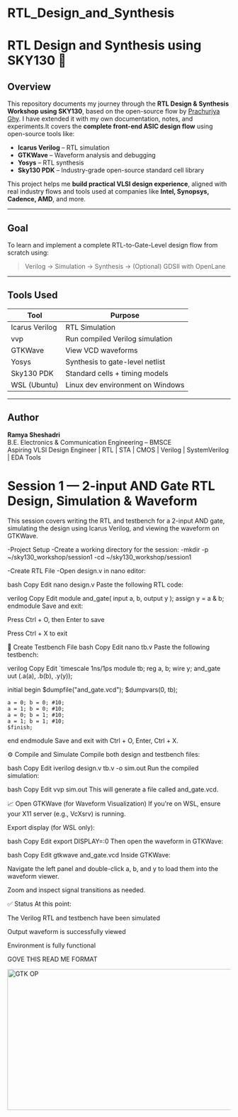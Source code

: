 # RTL_Design_and_Synthesis
# RTL Design and Synthesis using SKY130 🚀

## Overview

This repository documents my journey through the **RTL Design & Synthesis Workshop using SKY130**, based on the open-source flow by [Prachurjya Ghy](https://github.com/prachurjyaghy/RTL_Design_and_Synthesis_Workshop_Using_SKY130).  I have extended it with my own documentation, notes, and experiments.It covers the **complete front-end ASIC design flow** using open-source tools like:

- **Icarus Verilog** – RTL simulation
- **GTKWave** – Waveform analysis and debugging
- **Yosys** – RTL synthesis
- **Sky130 PDK** – Industry-grade open-source standard cell library

This project helps me **build practical VLSI design experience**, aligned with real industry flows and tools used at companies like **Intel, Synopsys, Cadence, AMD**, and more.

---

## Goal

To learn and implement a complete RTL-to-Gate-Level design flow from scratch using:
> Verilog →  Simulation →  Synthesis → (Optional) GDSII with OpenLane

---

## Tools Used

| Tool        | Purpose                         |
|-------------|---------------------------------|
| Icarus Verilog | RTL Simulation               |
| vvp         | Run compiled Verilog simulation |
| GTKWave     | View VCD waveforms              |
| Yosys       | Synthesis to gate-level netlist |
| Sky130 PDK  | Standard cells + timing models  |
| WSL (Ubuntu) | Linux dev environment on Windows |

---

##  Author

**Ramya Sheshadri**  
B.E. Electronics & Communication Engineering – BMSCE  
Aspiring VLSI Design Engineer | RTL | STA | CMOS | Verilog | SystemVerilog | EDA Tools 

# Session 1 — 2-input AND Gate RTL Design, Simulation & Waveform

This session covers writing the RTL and testbench for a 2-input AND gate, simulating the design using Icarus Verilog, and viewing the waveform on GTKWave.


-Project Setup
 -Create a working directory for the session:
  -mkdir -p ~/sky130_workshop/session1
  -cd ~/sky130_workshop/session1

  
-Create RTL File
 -Open design.v in nano editor:

bash
Copy
Edit
nano design.v
Paste the following RTL code:

verilog
Copy
Edit
module and_gate(
  input a, b,
  output y
);
  assign y = a & b;
endmodule
Save and exit:

Press Ctrl + O, then Enter to save

Press Ctrl + X to exit

📝 Create Testbench File
bash
Copy
Edit
nano tb.v
Paste the following testbench:

verilog
Copy
Edit
`timescale 1ns/1ps
module tb;
  reg a, b;
  wire y;
  and_gate uut (.a(a), .b(b), .y(y));

  initial begin
    $dumpfile("and_gate.vcd");
    $dumpvars(0, tb);
    
    a = 0; b = 0; #10;
    a = 1; b = 0; #10;
    a = 0; b = 1; #10;
    a = 1; b = 1; #10;
    $finish;
  end
endmodule
Save and exit with Ctrl + O, Enter, Ctrl + X.

⚙️ Compile and Simulate
Compile both design and testbench files:

bash
Copy
Edit
iverilog design.v tb.v -o sim.out
Run the compiled simulation:

bash
Copy
Edit
vvp sim.out
This will generate a file called and_gate.vcd.

📈 Open GTKWave (for Waveform Visualization)
If you're on WSL, ensure your X11 server (e.g., VcXsrv) is running.

Export display (for WSL only):

bash
Copy
Edit
export DISPLAY=:0
Then open the waveform in GTKWave:

bash
Copy
Edit
gtkwave and_gate.vcd
Inside GTKWave:

Navigate the left panel and double-click a, b, and y to load them into the waveform viewer.

Zoom and inspect signal transitions as needed.

✅ Status
At this point:

The Verilog RTL and testbench have been simulated

Output waveform is successfully viewed

Environment is fully functional


GOVE THIS READ ME FORMAT

<img width="955" height="318" alt="GTK OP" src="https://github.com/user-attachments/assets/7f4e527b-328f-41da-b3ae-5661281cb3fb" />

